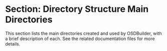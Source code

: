 # Section: Directory Structure Main Directories

This section lists the main directories created and used by OSDBuilder, with a brief description of each. See the related documentation files for more details.
